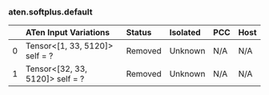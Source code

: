 ### aten.softplus.default
|    | ATen Input Variations           | Status   | Isolated   | PCC   | Host   |
|---:|:--------------------------------|:---------|:-----------|:------|:-------|
|  0 | Tensor<[1, 33, 5120]> self = ?  | Removed  | Unknown    | N/A   | N/A    |
|  1 | Tensor<[32, 33, 5120]> self = ? | Removed  | Unknown    | N/A   | N/A    |

